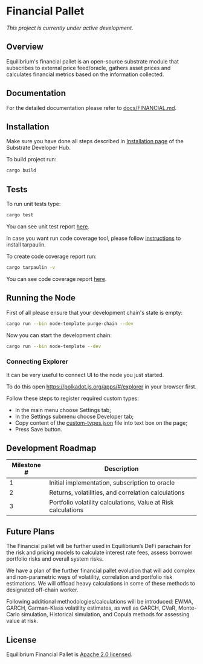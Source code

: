 # Financial Pallet

_This project is currently under active development._

## Overview

Equilibrium's financial pallet is an open-source substrate module that subscribes to external price feed/oracle, gathers asset prices and calculates financial metrics based on the information collected.  

## Documentation

For the detailed documentation please refer to [docs/FINANCIAL.md](docs/FINANCIAL.md).

## Installation

Make sure you have done all steps described in [Installation page](https://substrate.dev/docs/en/knowledgebase/getting-started/) of the Substrate Developer Hub.

To build project run:

```bash
cargo build
```

## Tests

To run unit tests type:

```bash
cargo test
```

You can see unit test report [here](docs/test-report.txt).

In case you want run code coverage tool, please follow [instructions](https://github.com/xd009642/tarpaulin#installation) to install tarpaulin.

To create code coverage report run:

```bash
cargo tarpaulin -v
```

You can see code coverage report [here](docs/tarpaulin-report.html).

## Running the Node

First of all please ensure that your development chain's state is empty:

```bash
cargo run --bin node-template purge-chain --dev
```

Now you can start the development chain:

```bash
cargo run --bin node-template --dev
```

### Connecting Explorer

It can be very useful to connect UI to the node you just started.

To do this open https://polkadot.js.org/apps/#/explorer in your browser first.

Follow these steps to register required custom types:

* In the main menu choose Settings tab;
* In the Settings submenu choose Developer tab;
* Copy content of the [custom-types.json](custom-types.json) file into text box on the page;
* Press Save button.

## Development Roadmap

| Milestone # | Description |
| --- | --- |
| 1 | Initial implementation, subscription to oracle |
| 2 | Returns, volatilities, and correlation calculations |
| 3 | Portfolio volatility calculations, Value at Risk calculations |

## Future Plans

The Financial pallet will be further used in Equilibrium’s DeFi parachain for the risk and pricing models to calculate interest rate fees, assess borrower portfolio risks and overall system risks. 

We have a plan of the further financial pallet evolution that will add complex and non-parametric ways of volatility, correlation and portfolio risk estimations. We will offload heavy calculations in some of these methods to designated off-chain worker.

Following additional methodologies/calculations will be introduced: EWMA, GARCH, Garman-Klass volatility estimates, as well as GARCH, CVaR, Monte-Carlo simulation, Historical simulation, and Copula methods for assessing value at risk. 


## License

Equilibrium Financial Pallet is [Apache 2.0 licensed](LICENSE).
